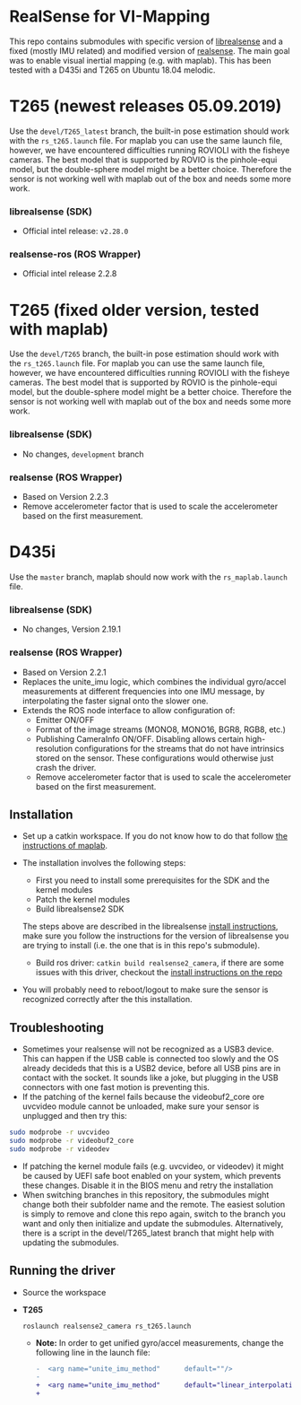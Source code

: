 # RealSense for VI-Mapping

This repo contains submodules with specific version of [librealsense](https://github.com/IntelRealSense/librealsense) 
and a fixed (mostly IMU related) and modified version of [realsense](https://github.com/intel-ros/realsense).
The main goal was to enable visual inertial mapping (e.g. with maplab).
This has been tested with a D435i and T265 on Ubuntu 18.04 melodic.

# T265 (newest releases 05.09.2019)

Use the `devel/T265_latest` branch, the built-in pose estimation should work with the `rs_t265.launch` file. For maplab you can use the same launch file, however, we have encountered difficulties running ROVIOLI with the fisheye cameras. The best model that is supported by ROVIO is the pinhole-equi model, but the double-sphere model might be a better choice. Therefore the sensor is not working well with maplab out of the box and needs some more work.

### librealsense (SDK)
 * Official intel release: `v2.28.0`

### realsense-ros (ROS Wrapper)
 * Official intel release 2.2.8

# T265 (fixed older version, tested with maplab)

Use the `devel/T265` branch, the built-in pose estimation should work with the `rs_t265.launch` file. For maplab you can use the same launch file, however, we have encountered difficulties running ROVIOLI with the fisheye cameras. The best model that is supported by ROVIO is the pinhole-equi model, but the double-sphere model might be a better choice. Therefore the sensor is not working well with maplab out of the box and needs some more work.

### librealsense (SDK)
 * No changes, `development` branch

### realsense (ROS Wrapper)
 * Based on Version 2.2.3
 * Remove accelerometer factor that is used to scale the accelerometer based on the first measurement.

# D435i

Use the `master` branch, maplab should now work with the `rs_maplab.launch` file.

### librealsense (SDK)
 * No changes, Version 2.19.1

### realsense (ROS Wrapper)
 * Based on Version 2.2.1
 * Replaces the unite_imu logic, which combines the individual gyro/accel measurements at different frequencies into one IMU message, by interpolating the faster signal onto the slower one.
 * Extends the ROS node interface to allow configuration of:
     * Emitter ON/OFF
     * Format of the image streams (MONO8, MONO16, BGR8, RGB8, etc.)
     * Publishing CameraInfo ON/OFF. Disabling allows certain high-resolution configurations for the streams that do not have intrinsics stored on the sensor. These configurations would otherwise just crash the driver.
     * Remove accelerometer factor that is used to scale the accelerometer based on the first measurement.
     
     
 ## Installation
 
 * Set up a catkin workspace. If you do not know how to do that follow [the instructions of maplab](https://github.com/ethz-asl/maplab/wiki/Installation-Ubuntu#create-a-catkin-workspace).
 * The installation involves the following steps:
    * First you need to install some prerequisites for the SDK and the kernel modules
    * Patch the kernel modules
    * Build librealsense2 SDK
    
    The steps above are described in the librealsense [install instructions](https://github.com/IntelRealSense/librealsense/blob/master/doc/installation.md), make sure you follow the instructions for the version of librealsense you are trying to install (i.e. the one that is in this repo's submodule).
    
    * Build ros driver: `catkin build realsense2_camera`, if there are some issues with this driver, checkout the [install instructions on the repo](https://github.com/IntelRealSense/realsense-ros)
 * You will probably need to reboot/logout to make sure the sensor is recognized correctly after the this installation.
 
 
## Troubleshooting
* Sometimes your realsense will not be recognized as a USB3 device. This can happen if the USB cable is connected too slowly and the OS already decideds that this is a USB2 device, before all USB pins are in contact with the socket. It sounds like a joke, but plugging in the USB connectors with one fast motion is preventing this.
* If the patching of the kernel fails because the videobuf2_core ore uvcvideo module cannot be unloaded, make sure your sensor is unplugged and then try this:
```bash
sudo modprobe -r uvcvideo
sudo modprobe -r videobuf2_core
sudo modprobe -r videodev
```
* If patching the kernel module fails (e.g. uvcvideo, or videodev) it might be caused by UEFI safe boot enabled on your system, which prevents these changes. Disable it in the BIOS menu and retry the installation
 * When switching branches in this repository, the submodules might change both their subfolder name and the remote. The easiest solution is simply to remove and clone this repo again, switch to the branch you want and only then initialize and update the submodules. Alternatively, there is a script in the devel/T265_latest branch that might help with updating the submodules.

## Running the driver

 - Source the workspace
 
 - **T265**
    ```
    roslaunch realsense2_camera rs_t265.launch
    ```
      - **Note:** In order to get unified gyro/accel measurements, change the following line in the launch file:
        ```diff
        -  <arg name="unite_imu_method"      default=""/>
        -  
        +  <arg name="unite_imu_method"      default="linear_interpolation"/>
        +
        ```
